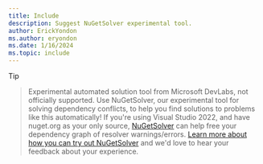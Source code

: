 ```yaml
---
title: Include
description: Suggest NuGetSolver experimental tool.
author: ErickYondon
ms.author: eryondon
ms.date: 1/16/2024
ms.topic: include
---
```


> [!Tip]

> Experimental automated solution tool from Microsoft DevLabs, not officially supported. Use NuGetSolver, our experimental tool for solving dependency conflicts, to help you find solutions to problems like this automatically!
If you're using Visual Studio 2022, and have nuget.org as your only source, [NuGetSolver](https://devblogs.microsoft.com/nuget/introducing-nugetsolver-a-powerful-tool-for-resolving-nuget-dependency-conflicts-in-visual-studio/) can help free your dependency graph of resolver warnings/errors.
[Learn more about how you can try out NuGetSolver](https://devblogs.microsoft.com/nuget/introducing-nugetsolver-a-powerful-tool-for-resolving-nuget-dependency-conflicts-in-visual-studio/#usage-recommendations-and-known-constraints) and we'd love to hear your feedback about your experience.

